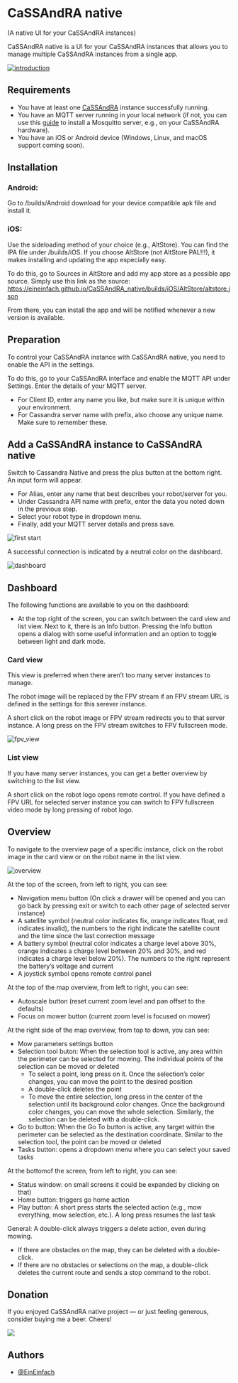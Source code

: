 # CaSSAndRA native

(A native UI for your CaSSAndRA instances)

CaSSAndRA native is a UI for your CaSSAndRA instances that allows you to manage multiple CaSSAndRA instances from a single app.

[![introduction](https://img.youtube.com/vi/hRQSuVfvbvE/0.jpg)](https://www.youtube.com/watch?v=hRQSuVfvbvE)

## Requirements
- You have at least one  [CaSSAndRA](https://github.com/EinEinfach/CaSSAndRA) instance successfully running.
- You have an MQTT server running in your local network (if not, you can use this [guide](https://medium.com/gravio-edge-iot-platform/how-to-set-up-a-mosquitto-mqtt-broker-securely-using-client-certificates-82b2aaaef9c8) to install a Mosquitto server, e.g., on your CaSSAndRA hardware).
- You have an iOS or Android device (Windows, Linux, and macOS support coming soon).

## Installation
### Android:

Go to /builds/Android download for your device compatible apk file and install it.

### iOS:

Use the sideloading method of your choice (e.g., AltStore). You can find the IPA file under /builds/iOS. If you choose AltStore (not AltStore PAL!!!), it makes installing and updating the app especially easy.

To do this, go to Sources in AltStore and add my app store as a possible app source. Simply use this link as the source:
https://eineinfach.github.io/CaSSAndRA_native/builds/iOS/AltStore/altstore.json

From there, you can install the app and will be notified whenever a new version is available.

## Preparation

To control your CaSSAndRA instance with CaSSAndRA native, you need to enable the API in the settings.

To do this, go to your CaSSAndRA interface and enable the MQTT API under Settings. Enter the details of your MQTT server.
- For Client ID, enter any name you like, but make sure it is unique within your environment.
- For Cassandra server name with prefix, also choose any unique name. Make sure to remember these.

## Add a CaSSAndRA instance to CaSSAndRA native

Switch to Cassandra Native and press the plus button at the bottom right. An input form will appear.
- For Alias, enter any name that best describes your robot/server for you.
- Under Cassandra API name with prefix, enter the data you noted down in the previous step.
- Select your robot type in dropdown menu.
- Finally, add your MQTT server details and press save.

![first start](https://raw.githubusercontent.com/EinEinfach/CaSSAndRA_native/master/docs/server_instance_template.png)

A successful connection is indicated by a neutral color on the dashboard.

![dashboard](https://raw.githubusercontent.com/EinEinfach/CaSSAndRA_native/master/docs/dashboard.png)

## Dashboard

The following functions are available to you on the dashboard:
- At the top right of the screen, you can switch between the card view and list view. Next to it, there is an Info button. Pressing the Info button opens a dialog with some useful information and an option to toggle between light and dark mode.

### Card view

This view is preferred when there aren’t too many server instances to manage.

The robot image will be replaced by the FPV stream if an FPV stream URL is defined in the settings for this serever instance.

A short click on the robot image or FPV stream redirects you to that server instance. A long press on the FPV stream switches to FPV fullscreen mode.

![fpv_view](https://raw.githubusercontent.com/EinEinfach/CaSSAndRA_native/master/docs/fpv_view.png)

### List view

If you have many server instances, you can get a better overview by switching to the list view.

A short click on the robot logo opens remote control. If you have defined a FPV URL for selected server instance you can switch to FPV fullscreen video mode by long pressing of robot logo.


## Overview

To navigate to the overview page of a specific instance, click on the robot image in the card view or on the robot name in the list view.

![overview](https://raw.githubusercontent.com/EinEinfach/CaSSAndRA_native/master/docs/overview.png)

At the top of the screen, from left to right, you can see:
- Navigation menu button (On click a drawer will be opened and you can go back by pressing exit or switch to each other page of selected server instance)
- A satellite symbol (neutral color indicates fix, orange indicates float, red indicates invalid), the numbers to the right indicate the satellite count and the time since the last correction message
- A battery symbol (neutral color indicates a charge level above 30%, orange indicates a charge level between 20% and 30%, and red indicates a charge level below 20%). The numbers to the right represent the battery’s voltage and current
- A joystick symbol opens remote control panel 

At the top of the map overview, from left to right, you can see:
- Autoscale button (reset current zoom level and pan offset to the defaults)
- Focus on mower button (current zoom level is focused on mower)

At the right side of the map overview, from top to down, you can see:
- Mow parameters settings button
- Selection tool buton:
    When the selection tool is active, any area within the perimeter can be selected for mowing. The individual points of the selection can be moved or deleted
	- To select a point, long press on it. Once the selection’s color changes, you can move the point to the desired position
	- A double-click deletes the point
	- To move the entire selection, long press in the center of the selection until its background color changes. Once the background color changes, you can move the whole selection. Similarly, the selection can be deleted with a double-click.
- Go to button: When the Go To button is active, any target within the perimeter can be selected as the destination coordinate. Similar to the selection tool, the point can be moved or deleted
- Tasks button: opens a dropdown menu where you can select your saved tasks

At the bottomof the screen, from left to right, you can see:
- Status window: on small screens it could be expanded by clicking on that)
- Home button: triggers go home action
- Play button: A short press starts the selected action (e.g., mow everything, mow selection, etc.). A long press resumes the last task

General: A double-click always triggers a delete action, even during mowing.
- If there are obstacles on the map, they can be deleted with a double-click.
- If there are no obstacles or selections on the map, a double-click deletes the current route and sends a stop command to the robot.

## Donation

If you enjoyed CaSSAndRA native project — or just feeling generous, consider buying me a beer. Cheers!

[![](https://www.paypalobjects.com/en_US/DK/i/btn/btn_donateCC_LG.gif)](https://www.paypal.com/donate/?hosted_button_id=DTLYLLR45ZMPW)

## Authors

- [@EinEinfach](https://www.github.com/EinEinfach)